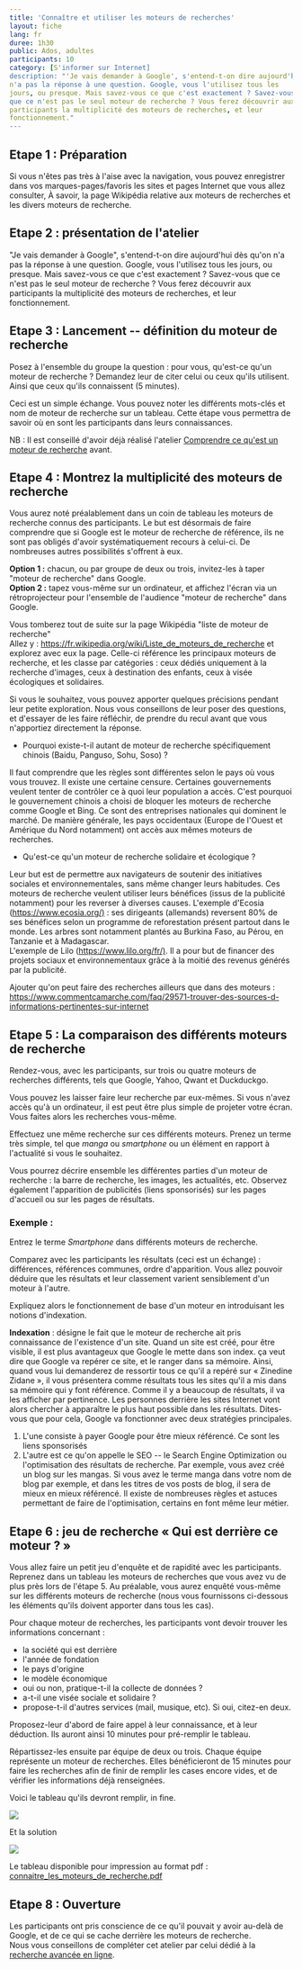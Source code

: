 ```yaml
---
title: 'Connaître et utiliser les moteurs de recherches'
layout: fiche
lang: fr
duree: 1h30
public: Ados, adultes
participants: 10
category: [S'informer sur Internet]
description: "'Je vais demander à Google', s'entend-t-on dire aujourd'hui dès qu'on
n'a pas la réponse à une question. Google, vous l'utilisez tous les
jours, ou presque. Mais savez-vous ce que c'est exactement ? Savez-vous
que ce n'est pas le seul moteur de recherche ? Vous ferez découvrir aux
participants la multiplicité des moteurs de recherches, et leur
fonctionnement."
---
```


Etape 1 : Préparation
---------------------

Si vous n'êtes pas très à l'aise avec la navigation, vous pouvez
enregistrer dans vos marques-pages/favoris les sites et pages Internet
que vous allez consulter, À savoir, la page Wikipédia relative aux
moteurs de recherches et les divers moteurs de recherche.

Etape 2 : présentation de l'atelier
-----------------------------------

"Je vais demander à Google", s'entend-t-on dire aujourd'hui dès qu'on
n'a pas la réponse à une question. Google, vous l'utilisez tous les
jours, ou presque. Mais savez-vous ce que c'est exactement ? Savez-vous
que ce n'est pas le seul moteur de recherche ? Vous ferez découvrir aux
participants la multiplicité des moteurs de recherches, et leur
fonctionnement.

Etape 3 : Lancement -- définition du moteur de recherche
--------------------------------------------------------

Posez à l'ensemble du groupe la question : pour vous, qu'est-ce qu'un
moteur de recherche ? Demandez leur de citer celui ou ceux qu'ils
utilisent. Ainsi que ceux qu'ils connaissent (5 minutes).

Ceci est un simple échange. Vous pouvez noter les différents mots-clés
et nom de moteur de recherche sur un tableau. Cette étape vous permettra
de savoir où en sont les participants dans leurs connaissances.

NB : Il est conseillé d'avoir déjà réalisé l'atelier [Comprendre ce
qu'est un moteur de
recherche](https://voyageursdunumerique.fr/fiche/quest-ce-quun-moteur-de-recherche-version-ado/)
avant.

Etape 4 : Montrez la multiplicité des moteurs de recherche
----------------------------------------------------------

Vous aurez noté préalablement dans un coin de tableau les moteurs de
recherche connus des participants. Le but est désormais de faire
comprendre que si Google est le moteur de recherche de référence, ils ne
sont pas obligés d'avoir systématiquement recours à celui-ci. De
nombreuses autres possibilités s'offrent à eux.

**Option 1 :** chacun, ou par groupe de deux ou trois, invitez-les à
taper "moteur de recherche" dans Google.\
**Option 2 :** tapez vous-même sur un ordinateur, et affichez l'écran
via un rétroprojecteur pour l'ensemble de l'audience "moteur de
recherche" dans Google.

Vous tomberez tout de suite sur la page Wikipédia "liste de moteur de
recherche"\
Allez y : <https://fr.wikipedia.org/wiki/Liste_de_moteurs_de_recherche>
et explorez avec eux la page. Celle-ci référence les principaux moteurs
de recherche, et les classe par catégories : ceux dédiés uniquement à la
recherche d'images, ceux à destination des enfants, ceux à visée
écologiques et solidaires.

Si vous le souhaitez, vous pouvez apporter quelques précisions pendant
leur petite exploration. Nous vous conseillons de leur poser des
questions, et d'essayer de les faire réfléchir, de prendre du recul
avant que vous n'apportiez directement la réponse.

-   Pourquoi existe-t-il autant de moteur de recherche spécifiquement
    chinois (Baidu, Panguso, Sohu, Soso) ?

Il faut comprendre que les règles sont différentes selon le pays où vous
vous trouvez. Il existe une certaine censure. Certaines gouvernements
veulent tenter de contrôler ce à quoi leur population a accès. C'est
pourquoi le gouvernement chinois a choisi de bloquer les moteurs de
recherche comme Google et Bing. Ce sont des entreprises nationales qui
dominent le marché. De manière générale, les pays occidentaux (Europe de
l'Ouest et Amérique du Nord notamment) ont accès aux mêmes moteurs de
recherches.

-   Qu'est-ce qu'un moteur de recherche solidaire et écologique ?

Leur but est de permettre aux navigateurs de soutenir des initiatives
sociales et environnementales, sans même changer leurs habitudes. Ces
moteurs de recherche veulent utiliser leurs bénéfices (issus de la
publicité notamment) pour les reverser à diverses causes. L'exemple
d'Ecosia (<https://www.ecosia.org/)> : ses dirigeants (allemands)
reversent 80% de ses bénéfices selon un programme de reforestation
présent partout dans le monde. Les arbres sont notamment plantés au
Burkina Faso, au Pérou, en Tanzanie et à Madagascar.\
L'exemple de Lilo (<https://www.lilo.org/fr/)>. Il a pour but de
financer des projets sociaux et environnementaux grâce à la moitié des
revenus générés par la publicité.

Ajouter qu'on peut faire des recherches ailleurs que dans des moteurs :
<https://www.commentcamarche.com/faq/29571-trouver-des-sources-d-informations-pertinentes-sur-internet>

Etape 5 : La comparaison des différents moteurs de recherche
------------------------------------------------------------

Rendez-vous, avec les participants, sur trois ou quatre moteurs de
recherches différents, tels que Google, Yahoo, Qwant et Duckduckgo.

Vous pouvez les laisser faire leur recherche par eux-mêmes. Si vous
n'avez accès qu'à un ordinateur, il est peut être plus simple de
projeter votre écran. Vous faites alors les recherches vous-même.

Effectuez une même recherche sur ces différents moteurs. Prenez un terme
très simple, tel que *manga* ou *smartphone* ou un élément en rapport à
l'actualité si vous le souhaitez.

Vous pourrez décrire ensemble les différentes parties d'un moteur de
recherche : la barre de recherche, les images, les actualités, etc.
Observez également l'apparition de publicités (liens sponsorisés) sur
les pages d'accueil ou sur les pages de résultats.

### Exemple :

Entrez le terme *Smartphone* dans différents moteurs de recherche.

Comparez avec les participants les résultats (ceci est un échange) :
différences, références communes, ordre d'apparition. Vous allez pouvoir
déduire que les résultats et leur classement varient sensiblement d'un
moteur à l'autre.

Expliquez alors le fonctionnement de base d'un moteur en introduisant
les notions d'indexation.

**Indexation** : désigne le fait que le moteur de recherche ait pris
connaissance de l'existence d'un site. Quand un site est créé, pour être
visible, il est plus avantageux que Google le mette dans son index. ça
veut dire que Google va repérer ce site, et le ranger dans sa mémoire.
Ainsi, quand vous lui demanderez de ressortir tous ce qu'il a repéré sur
« Zinedine Zidane », il vous présentera comme résultats tous les sites
qu'il a mis dans sa mémoire qui y font référence. Comme il y a beaucoup
de résultats, il va les afficher par pertinence. Les personnes derrière
les sites Internet vont alors chercher à apparaître le plus haut
possible dans les résultats. Dites-vous que pour cela, Google va
fonctionner avec deux stratégies principales.

1.  L'une consiste à payer Google pour être mieux référencé. Ce sont les
    liens sponsorisés
2.  L'autre est ce qu'on appelle le SEO -- le Search Engine Optimization
    ou l'optimisation des résultats de recherche. Par exemple, vous avez
    créé un blog sur les mangas. Si vous avez le terme manga dans votre
    nom de blog par exemple, et dans les titres de vos posts de blog, il
    sera de mieux en mieux référencé. Il existe de nombreuses règles et
    astuces permettant de faire de l'optimisation, certains en font même
    leur métier.

Etape 6 : jeu de recherche « Qui est derrière ce moteur ? »
-----------------------------------------------------------

Vous allez faire un petit jeu d'enquête et de rapidité avec les
participants. Reprenez dans un tableau les moteurs de recherches que
vous avez vu de plus près lors de l'étape 5. Au préalable, vous aurez
enquêté vous-même sur les différents moteurs de recherche (nous vous
fournissons ci-dessous les éléments qu'ils doivent apporter dans tous
les cas).

Pour chaque moteur de recherches, les participants vont devoir trouver
les informations concernant :

-   la société qui est derrière
-   l'année de fondation
-   le pays d'origine
-   le modèle économique
-   oui ou non, pratique-t-il la collecte de données ?
-   a-t-il une visée sociale et solidaire ?
-   propose-t-il d'autres services (mail, musique, etc). Si oui,
    citez-en deux.

Proposez-leur d'abord de faire appel à leur connaissance, et à leur
déduction. Ils auront ainsi 10 minutes pour pré-remplir le tableau.

Répartissez-les ensuite par équipe de deux ou trois. Chaque équipe
représente un moteur de recherches. Elles bénéficieront de 15 minutes
pour faire les recherches afin de finir de remplir les cases encore
vides, et de vérifier les informations déjà renseignées.

Voici le tableau qu'ils devront remplir, in fine.

[![](https://voyageursdunumerique.fr/wp-content/uploads/2018/12/connaitre_les_moteurs_de_recherche_exercice.png)](https://voyageursdunumerique.fr/wp-content/uploads/2018/12/connaitre_les_moteurs_de_recherche_exercice.png)

Et la solution

[![](https://voyageursdunumerique.fr/wp-content/uploads/2018/12/connaitre_les_moteurs_de_recherche_solution.png)](https://voyageursdunumerique.fr/wp-content/uploads/2018/12/connaitre_les_moteurs_de_recherche_solution.png)

Le tableau disponible pour impression au format pdf :
[connaitre\_les\_moteurs\_de\_recherche.pdf](https://voyageursdunumerique.fr/wp-content/uploads/2018/12/connaitre_les_moteurs_de_recherche_exercice.pdf)

Etape 8 : Ouverture
-------------------

Les participants ont pris conscience de ce qu'il pouvait y avoir au-delà
de Google, et de ce qui se cache derrière les moteurs de recherche.\
Nous vous conseillons de compléter cet atelier par celui dédié à la
[recherche avancée en ligne](https://voyageursdunumerique.fr/fiche/recherche-avancee/).
